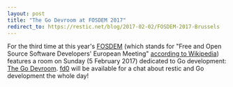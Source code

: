 ```yaml
---
layout: post
title: "The Go Devroom at FOSDEM 2017"
redirect_to: https://restic.net/blog/2017-02-02/FOSDEM-2017-Brussels
---
```


For the third time at this year's [FOSDEM](https://fosdem.org) (which stands for "Free and Open
Source Software Developers' European Meeting" [according to Wikipedia](https://en.wikipedia.org/wiki/FOSDEM))
features a room on Sunday (5 February 2017) dedicated to Go development: [The Go Devroom](https://fosdem.org/2017/schedule/track/go/).
[fd0](https://github.com/fd0) will be available for a chat about restic and Go development the whole day!
